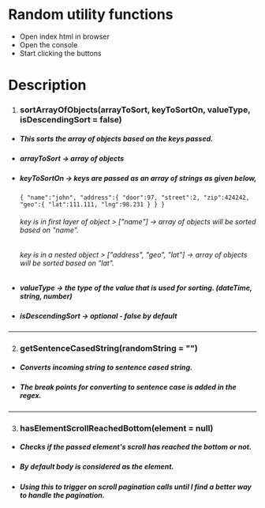 # Random utility functions

-   Open index html in browser
-   Open the console
-   Start clicking the buttons

# Description

1. ### sortArrayOfObjects(arrayToSort, keyToSortOn, valueType, isDescendingSort = false)

-   ##### This sorts the array of objects based on the keys passed.
-   ##### arrayToSort -> array of objects
-   ##### keyToSortOn -> keys are passed as an array of strings as given below,
    `{ "name":"john", "address":{ "door":97, "street":2, "zip":424242, "geo":{ "lat":111.111, "lng":98.231 } } }`
    ###### key is in first layer of object > ["name"] -> array of objects will be sorted based on "name".
    ###### key is in a nested object > ["address", "geo", "lat"] -> array of objects will be sorted based on "lat".
-   ##### valueType -> the type of the value that is used for sorting. (dateTime, string, number)
-   ##### isDescendingSort -> optional - false by default

---

2. ### getSentenceCasedString(randomString = "")

-   ##### Converts incoming string to sentence cased string.
-   ##### The break points for converting to sentence case is added in the regex.

---

3. ### hasElementScrollReachedBottom(element = null)

-   ##### Checks if the passed element's scroll has reached the bottom or not.
-   ##### By default body is considered as the element.
-   ##### Using this to trigger on scroll pagination calls until I find a better way to handle the pagination.
